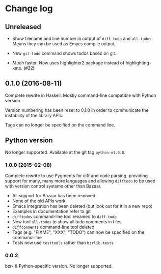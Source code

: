 # Change log

## Unreleased

* Show filename and line number in output of `diff-todo` and `all-todos`.
  Means they can be used as Emacs compile output.

* New `git-todo` command shows todos based on git.

* _Much_ faster. Now uses highlighter2 package instead of highlighting-kate.
  (#22)

## 0.1.0 (2016-08-11)

Complete rewrite in Haskell. Mostly command-line compatible with Python
version.

Version numbering has been reset to 0.1.0 in order to communicate the
instability of the library APIs.

Tags can no longer be specified on the command line.

## Python version

No longer supported. Available at the git tag `python-v1.0.0`.

### 1.0.0 (2015-02-08)

Complete rewrite to use Pygments for diff and code parsing, providing support
for many, many more languages and allowing `difftodo` to be used with version
control systems other than Bazaar.

* All support for Bazaar has been removed
* None of the old APIs work
* Emacs integration has been deleted (but look out for it in a new repo)
* Examples in documentation refer to git
* `difftodos` command-line tool renamed to `diff-todo`
* New tool `all-todos` to show all todo comments in files
* `diffcomments` command-line tool deleted
* Tags (e.g. "FIXME", "XXX", "TODO") can now be specified on the command-line
* Tests now use `testtools` rather than `bzrlib.tests`

### 0.0.2

bzr- & Python-specific version. No longer supported.
